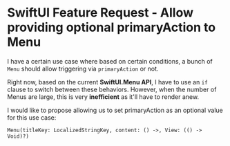# SwiftUI Feature Request - Allow providing optional primaryAction to Menu
 
 I have a certain use case where based on certain conditions, a bunch of `Menu` should allow triggering via `primaryAction` or not.
 
 Right now, based on the current **SwiftUI.Menu API**, I have to use an `if` clause to switch between these behaviors. However, when
 the number of Menus are large, this is very **inefficient** as it'll have to render anew.
 
 I would like to propose allowing us to set primaryAction as an optional value for this use case:
 
 `Menu(titleKey: LocalizedStringKey, content: () ->, View: (() -> Void)?)`
